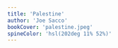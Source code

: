 ```yaml
---
title: 'Palestine'
author: 'Joe Sacco'
bookCover: 'palestine.jpeg'
spineColor: 'hsl(202deg 11% 52%)'
---
```

